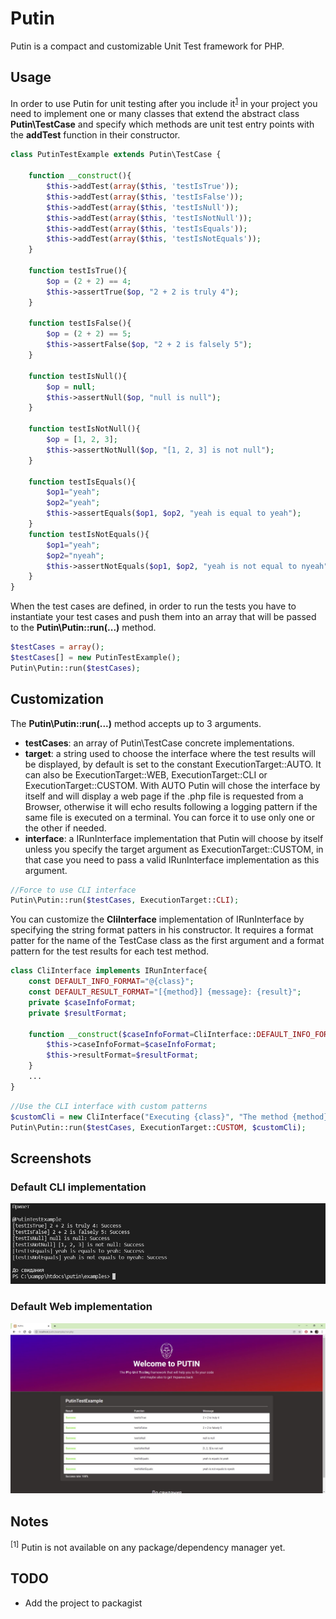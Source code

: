 # Putin
Putin is a compact and customizable Unit Test framework for PHP.

## Usage
In order to use Putin for unit testing after you include it<sup>[1](#n1)</sup> in your project you need to implement one or many classes that extend the abstract class **Putin\TestCase** and specify which methods are unit test entry points with the **addTest** function in their constructor.

```php
class PutinTestExample extends Putin\TestCase {

    function __construct(){
        $this->addTest(array($this, 'testIsTrue'));
        $this->addTest(array($this, 'testIsFalse'));
        $this->addTest(array($this, 'testIsNull'));
        $this->addTest(array($this, 'testIsNotNull'));
        $this->addTest(array($this, 'testIsEquals'));
        $this->addTest(array($this, 'testIsNotEquals'));
    }
    
    function testIsTrue(){
        $op = (2 + 2) == 4;
        $this->assertTrue($op, "2 + 2 is truly 4");
    }

    function testIsFalse(){
        $op = (2 + 2) == 5;
        $this->assertFalse($op, "2 + 2 is falsely 5");
    }

    function testIsNull(){
        $op = null;
        $this->assertNull($op, "null is null");
    }

    function testIsNotNull(){
        $op = [1, 2, 3];
        $this->assertNotNull($op, "[1, 2, 3] is not null");
    }

    function testIsEquals(){
        $op1="yeah";
        $op2="yeah";
        $this->assertEquals($op1, $op2, "yeah is equal to yeah");
    }
    function testIsNotEquals(){
        $op1="yeah";
        $op2="nyeah";
        $this->assertNotEquals($op1, $op2, "yeah is not equal to nyeah");
    }
}
```

When the test cases are defined, in order to run the tests you have to instantiate your test cases and push them into an array that will be passed to the **Putin\Putin::run(...)** method.

```php
$testCases = array();
$testCases[] = new PutinTestExample();
Putin\Putin::run($testCases);
```

## Customization
The **Putin\Putin::run(...)** method accepts up to 3 arguments.
* __testCases__: an array of Putin\TestCase concrete implementations.
* __target__: a string used to choose the interface where the test results will be displayed, by default is set to the constant ExecutionTarget::AUTO. It can also be ExecutionTarget::WEB, ExecutionTarget::CLI or ExecutionTarget::CUSTOM. With AUTO Putin will chose the interface by itself and will display a web page if the .php file is requested from a Browser, otherwise it will echo results following a logging pattern if the same file is executed on a terminal. You can force it to use only one or the other if needed.
* __interface__: a IRunInterface implementation that Putin will choose by itself unless you specify the target argument as ExecutionTarget::CUSTOM, in that case you need to pass a valid  IRunInterface implementation as this argument.


```php
//Force to use CLI interface
Putin\Putin::run($testCases, ExecutionTarget::CLI);
```
You can customize the **CliInterface** implementation of IRunInterface by specifying the string format patters in his constructor.
It requires a format patter for the name of the TestCase class as the first argument and a format pattern for the test results for each test method.

```php
class CliInterface implements IRunInterface{
    const DEFAULT_INFO_FORMAT="@{class}";
    const DEFAULT_RESULT_FORMAT="[{method}] {message}: {result}";
    private $caseInfoFormat;
    private $resultFormat;

    function __construct($caseInfoFormat=CliInterface::DEFAULT_INFO_FORMAT, $resultFormat=CliInterface::DEFAULT_RESULT_FORMAT){
        $this->caseInfoFormat=$caseInfoFormat;
        $this->resultFormat=$resultFormat;
    }
    ...
}
```

```php
//Use the CLI interface with custom patterns
$customCli = new CliInterface("Executing {class}", "The method {method} resulted in a {result}. Method info: {message}");
Putin\Putin::run($testCases, ExecutionTarget::CUSTOM, $customCli);
```

## Screenshots
### Default CLI implementation
![](/screenshots/putin-cli.JPG)
### Default Web implementation
![](/screenshots/putin-web.JPG)
## Notes
<a name="n1"></a>
<sup>[1]</sup> Putin is not available on any package/dependency manager yet.

## TODO
* Add the project to packagist


